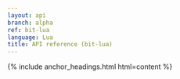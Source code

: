 ```yaml
---
layout: api
branch: alpha
ref: bit-lua
language: Lua
title: API reference (bit-lua)
---
```

{% include anchor_headings.html html=content %}